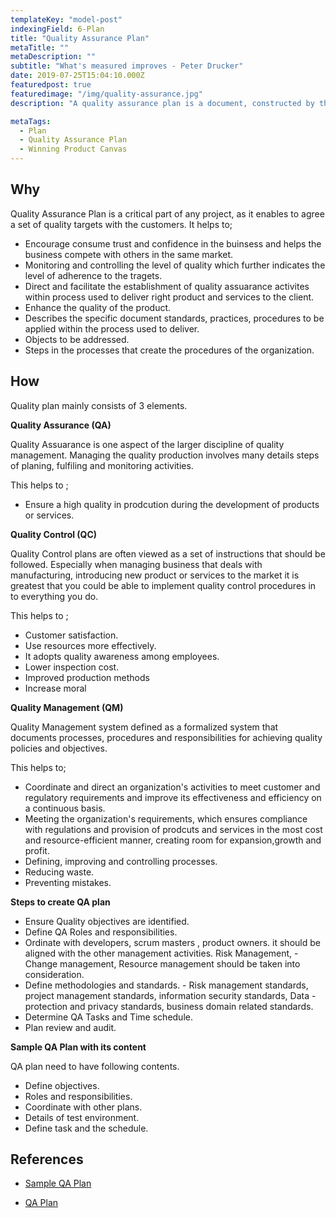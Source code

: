 ```yaml
---
templateKey: "model-post"
indexingField: 6-Plan
title: "Quality Assurance Plan"
metaTitle: ""
metaDescription: ""
subtitle: "What's measured improves - Peter Drucker"
date: 2019-07-25T15:04:10.000Z
featuredpost: true
featuredimage: "/img/quality-assurance.jpg"
description: "A quality assurance plan is a document, constructed by the project team, meant to ensure the final products are of the utmost quality. A quality assurance plan contains a set of documented activities meant to ensure that customers are satisfied with the goods or services a company provides."

metaTags:
  - Plan
  - Quality Assurance Plan
  - Winning Product Canvas
---
```


## Why

Quality Assurance Plan is a critical part of any project, as it enables to agree a set of quality targets with the customers. It helps to;

- Encourage consume trust and confidence in the buinsess and helps the business compete with others in the same market.
- Monitoring and controlling the level of quality which further indicates the level of adherence to the tragets.
- Direct and facilitate the establishment of quality assuarance activites within process used to deliver right product and services to the client.
- Enhance the quality of the product.
- Describes the specific document standards, practices, procedures to be applied within the process used to deliver.
- Objects to be addressed.
- Steps in the processes that create the procedures of the organization.

## How

Quality plan mainly consists of 3 elements.

**Quality Assurance (QA)**

Quality Assuarance is one aspect of the larger discipline of quality management. Managing the quality production involves many details steps of planing, fulfiling and monitoring activities.

This helps to ;

- Ensure a high quality in prodcution during the development of products or services.

**Quality Control (QC)**

Quality Control plans are often viewed as a set of instructions that should be followed. Especially when managing business that deals with manufacturing, introducing new product or services to the market it is greatest that you could be able to implement quality control procedures in to everything you do.

This helps to ;

- Customer satisfaction.
- Use resources more effectively.
- It adopts quality awareness among employees.
- Lower inspection cost.
- Improved production methods
- Increase moral

**Quality Management (QM)**

Quality Management system defined as a formalized system that documents processes, procedures and responsibilities for achieving quality policies and objectives.

This helps to;

- Coordinate and direct an organization's activities to meet customer and regulatory requirements and improve its effectiveness and efficiency on a continuous basis.
- Meeting the organization's requirements, which ensures compliance with regulations and provision of prodcuts and services in the most cost and resource-efficient manner, creating room for expansion,growth and profit.
- Defining, improving and controlling processes.
- Reducing waste.
- Preventing mistakes.

**Steps to create QA plan**

- Ensure Quality objectives are identified.
- Define QA Roles and responsibilities.
- Ordinate with developers, scrum masters , product owners. it should be aligned with the other management activities. Risk Management, - Change management, Resource management should be taken into consideration.
- Define methodologies and standards. - Risk management standards, project management standards, information security standards, Data - protection and privacy standards, business domain related standards.
- Determine QA Tasks and Time schedule.
- Plan review and audit.

**Sample QA Plan with its content**

QA plan need to have following contents.

- Define objectives.
- Roles and responsibilities.
- Coordinate with other plans.
- Details of test environment.
- Define task and the schedule.

## References

- [Sample QA Plan ](https://www.brighthubpm.com/project-planning/30414-how-to-create-an-effective-quality-assurance-plan/)

- [QA Plan](https://www.santecindia.com/quality-assurance-plan.html)
